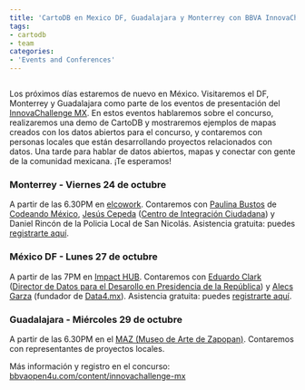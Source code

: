 ```yaml
---
title: 'CartoDB en Mexico DF, Guadalajara y Monterrey con BBVA InnovaChallenge MX'
tags:
- cartodb
- team
categories:
- 'Events and Conferences'
---
```


<div class="wrap"><p class="wrap-border"><img src="http://i.imgur.com/C6fIQ6b.png" alt="" /></p></div>

Los próximos días estaremos de nuevo en México. Visitaremos el DF, Monterrey y Guadalajara como parte de los eventos de presentación del [InnovaChallenge MX](/cartodb-mexico-innovachallenge/). En estos eventos hablaremos sobre el concurso, realizaremos una demo de CartoDB y mostraremos ejemplos de mapas creados con los datos abiertos para el concurso, y contaremos con personas locales que están desarrollando proyectos relacionados con datos. Una tarde para hablar de datos abiertos, mapas y conectar con gente de la comunidad mexicana. ¡Te esperamos!

### Monterrey - Viernes 24 de octubre
A partir de las 6.30PM en [elcowork](http://www.elcowork.com). Contaremos con [Paulina Bustos](https://twitter.com/PaulinaBustosA) de [Codeando México](http://datamx.io), [Jesús Cepeda](https://twitter.com/chuycepeda) ([Centro de Integración Ciudadana](http://cic.mx/tehuan-beta/)) y Daniel Rincón de la Policia Local de San Nicolás. Asistencia gratuita: puedes [registrarte aquí](http://bbvaopen4u.com/content/presentacion-de-innovachallenge-mx-en-monterrey).

### México DF - Lunes 27 de octubre
A partir de las 7PM en [Impact HUB](http://mexicocity.new.impacthub.net/). Contaremos con [Eduardo Clark](https://twitter.com/EduardoClark) ([Director de Datos para el Desarollo en Presidencia de la República](http://datos.gob.mx/)) y [Alecs Garza](https://twitter.com/alecsGarza) (fundador de [Data4.mx](Data4.mx)). Asistencia gratuita: puedes [registrarte aquí](http://bbvaopen4u.com/content/presentacion-innovachallenge-mx-en-mexico-df).

### Guadalajara - Miércoles 29 de octubre
A partir de las 6.30PM en el [MAZ (Museo de Arte de Zapopan)](http://www.mazmuseo.com/). Contaremos con representantes de proyectos locales. <!-- Asistencia gratuita: puedes [registrarte aquí](). -->

Más información y registro en el concurso: [bbvaopen4u.com/content/innovachallenge-mx](http://bbvaopen4u.com/content/innovachallenge-mx)





